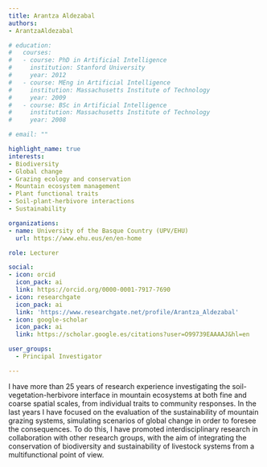 ```yaml
---
title: Arantza Aldezabal
authors:
- ArantzaAldezabal

# education:
#   courses:
#   - course: PhD in Artificial Intelligence
#     institution: Stanford University
#     year: 2012
#   - course: MEng in Artificial Intelligence
#     institution: Massachusetts Institute of Technology
#     year: 2009
#   - course: BSc in Artificial Intelligence
#     institution: Massachusetts Institute of Technology
#     year: 2008

# email: ""

highlight_name: true
interests:
- Biodiversity
- Global change
- Grazing ecology and conservation
- Mountain ecosystem management
- Plant functional traits
- Soil-plant-herbivore interactions
- Sustainability

organizations:
- name: University of the Basque Country (UPV/EHU)
  url: https://www.ehu.eus/en/en-home

role: Lecturer

social:
- icon: orcid
  icon_pack: ai
  link: https://orcid.org/0000-0001-7917-7690
- icon: researchgate
  icon_pack: ai
  link: 'https://www.researchgate.net/profile/Arantza_Aldezabal'
- icon: google-scholar
  icon_pack: ai
  link: https://scholar.google.es/citations?user=O99739EAAAAJ&hl=en

user_groups: 
  - Principal Investigator

---
```


I have more than 25 years of research experience investigating the soil-vegetation-herbivore interface in mountain ecosystems at both fine and coarse spatial scales, from individual traits to community responses. In the last years I have focused on the evaluation of the sustainability of mountain grazing systems, simulating scenarios of global change in order to foresee the consequences. To do this, I have promoted interdisciplinary research in collaboration with other research groups, with the aim of integrating the conservation of biodiversity and sustainability of livestock systems from a multifunctional point of view.
